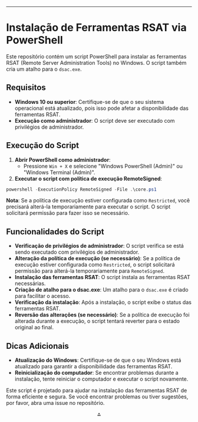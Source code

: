 
---

# Instalação de Ferramentas RSAT via PowerShell

Este repositório contém um script PowerShell para instalar as ferramentas RSAT (Remote Server Administration Tools) no Windows. O script também cria um atalho para o `dsac.exe`.

## Requisitos

- **Windows 10 ou superior**: Certifique-se de que o seu sistema operacional está atualizado, pois isso pode afetar a disponibilidade das ferramentas RSAT.
- **Execução como administrador**: O script deve ser executado com privilégios de administrador.


## Execução do Script

1. **Abrir PowerShell como administrador**:
    - Pressione `Win + X` e selecione "Windows PowerShell (Admin)" ou "Windows Terminal (Admin)".
2. **Executar o script com política de execução RemoteSigned**:

```powershell
powershell -ExecutionPolicy RemoteSigned -File .\core.ps1
```

**Nota**: Se a política de execução estiver configurada como `Restricted`, você precisará alterá-la temporariamente para executar o script. O script solicitará permissão para fazer isso se necessário.

## Funcionalidades do Script

- **Verificação de privilégios de administrador**: O script verifica se está sendo executado com privilégios de administrador.
- **Alteração da política de execução (se necessário)**: Se a política de execução estiver configurada como `Restricted`, o script solicitará permissão para alterá-la temporariamente para `RemoteSigned`.
- **Instalação das ferramentas RSAT**: O script instala as ferramentas RSAT necessárias.
- **Criação de atalho para o dsac.exe**: Um atalho para o `dsac.exe` é criado para facilitar o acesso.
- **Verificação da instalação**: Após a instalação, o script exibe o status das ferramentas RSAT.
- **Reversão das alterações (se necessário)**: Se a política de execução foi alterada durante a execução, o script tentará reverter para o estado original ao final.


## Dicas Adicionais

- **Atualização do Windows**: Certifique-se de que o seu Windows está atualizado para garantir a disponibilidade das ferramentas RSAT.
- **Reinicialização do computador**: Se encontrar problemas durante a instalação, tente reiniciar o computador e executar o script novamente.

Este script é projetado para ajudar na instalação das ferramentas RSAT de forma eficiente e segura. Se você encontrar problemas ou tiver sugestões, por favor, abra uma issue no repositório.

<div style="text-align: center">⁂</div>

[^1]: https://www.varonis.com/pt-br/blog/windows-powershell-tutorials

[^2]: https://learn.microsoft.com/pt-br/powershell/module/microsoft.powershell.security/set-executionpolicy?view=powershell-7.5

[^3]: https://learn.microsoft.com/pt-br/powershell/module/microsoft.powershell.core/about/about_execution_policies?view=powershell-7.5

[^4]: https://www.youtube.com/watch?v=0wIy81WqZVU

[^5]: https://pt.stackoverflow.com/questions/220078/o-que-significa-o-erro-execução-de-scripts-foi-desabilitada-neste-sistema

[^6]: https://cursos.alura.com.br/forum/topico-erro-no-windows-powershell-314737

[^7]: https://paulosantanna.com/2012/10/14/habilitando-a-execucao-de-scripts-powershell/

[^8]: https://eryxguimaraes.com.br/?p=199

